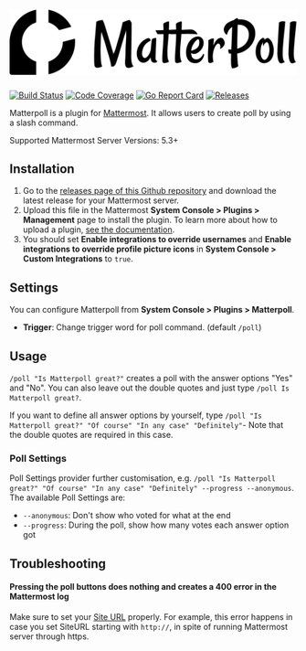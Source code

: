 # ![Matterpoll Logo](assets/logo.svg)

[![Build Status](https://img.shields.io/travis/com/matterpoll/matterpoll/master.svg)](https://travis-ci.com/matterpoll/matterpoll)
[![Code Coverage](https://img.shields.io/codecov/c/github/matterpoll/matterpoll/master.svg)](https://codecov.io/gh/matterpoll/matterpoll/branch/master)
[![Go Report Card](https://goreportcard.com/badge/github.com/matterpoll/matterpoll)](https://goreportcard.com/report/github.com/matterpoll/matterpoll)
[![Releases](https://img.shields.io/github/release/matterpoll/matterpoll/all.svg)](https://github.com/matterpoll/matterpoll/releases/latest)


Matterpoll is a plugin for [Mattermost](https://mattermost.com/). It allows users to create poll by using a slash command.

Supported Mattermost Server Versions: 5.3+

## Installation

1. Go to the [releases page of this Github repository](https://github.com/matterpoll/matterpoll/releases/latest) and download the latest release for your Mattermost server.
2. Upload this file in the Mattermost **System Console > Plugins > Management** page to install the plugin. To learn more about how to upload a plugin, [see the documentation](https://docs.mattermost.com/administration/plugins.html#plugin-uploads).
3. You should set **Enable integrations to override usernames** and **Enable integrations to override profile picture icons** in **System Console > Custom Integrations** to `true`.

## Settings
You can configure Matterpoll from **System Console > Plugins > Matterpoll**.

* **Trigger**: Change trigger word for poll command. (default `/poll`)

## Usage

`/poll "Is Matterpoll great?"` creates a poll with the answer options "Yes" and "No". You can also leave out the double quotes and just type `/poll Is Matterpoll great?`.

If you want to define all answer options by yourself, type `/poll "Is Matterpoll great?" "Of course" "In any case" "Definitely"`- Note that the double quotes are required in this case.

### Poll Settings

Poll Settings provider further customisation, e.g. `/poll "Is Matterpoll great?" "Of course" "In any case" "Definitely" --progress --anonymous`. The available Poll Settings are:
- `--anonymous`: Don't show who voted for what at the end
- `--progress`: During the poll, show how many votes each answer option got

## Troubleshooting

#### Pressing the poll buttons does nothing and creates a 400 error in the Mattermost log

Make sure to set your [Site URL](https://docs.mattermost.com/administration/config-settings.html?highlight=site%20url#site-url) properly.
For example, this error happens in case you set SiteURL starting with `http://`, in spite of running Mattermost server through https.
